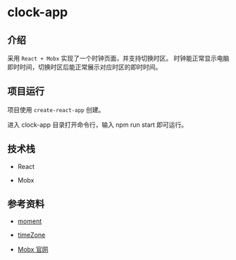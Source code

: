 # clock-app

## 介绍

采用 `React + Mobx` 实现了一个时钟页面，并支持切换时区。
时钟能正常显示电脑即时时间，切换时区后能正常展示对应时区的即时时间。

## 项目运行

项目使用 `create-react-app` 创建。

进入 clock-app 目录打开命令行，输入 npm run start 即可运行。

## 技术栈

- React

- Mobx

## 参考资料

- [moment](http://momentjs.cn/docs/)

- [timeZone](http://momentjs.cn/timezone/docs/)

- [Mobx 官网](https://github.com/mobxjs/mobx)

